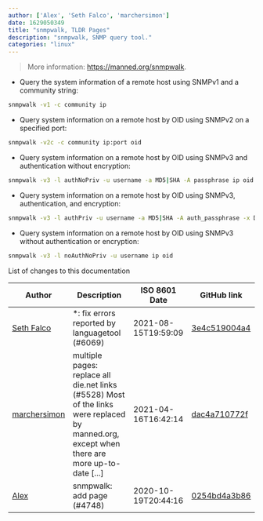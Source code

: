 ```yaml
---
author: ['Alex', 'Seth Falco', 'marchersimon']
date: 1629050349
title: "snmpwalk, TLDR Pages"
description: "snmpwalk, SNMP query tool."
categories: "linux"
---
```

> More information: <https://manned.org/snmpwalk>.

- Query the system information of a remote host using SNMPv1 and a community string:

```bash
snmpwalk -v1 -c community ip
```

- Query system information on a remote host by OID using SNMPv2 on a specified port:

```bash
snmpwalk -v2c -c community ip:port oid
```

- Query system information on a remote host by OID using SNMPv3 and authentication without encryption:

```bash
snmpwalk -v3 -l authNoPriv -u username -a MD5|SHA -A passphrase ip oid
```

- Query system information on a remote host by OID using SNMPv3, authentication, and encryption:

```bash
snmpwalk -v3 -l authPriv -u username -a MD5|SHA -A auth_passphrase -x DES|AES -X enc_passphrase ip oid
```

- Query system information on a remote host by OID using SNMPv3 without authentication or encryption:

```bash
snmpwalk -v3 -l noAuthNoPriv -u username ip oid
```
List of changes to this documentation


Author | Description | ISO 8601 Date | GitHub link
------|-----|-----|-----
[Seth Falco](mailto:seth@falco.fun) | *: fix errors reported by languagetool (#6069) | 2021-08-15T19:59:09 | [3e4c519004a4](https://github.com/tldr-pages/tldr/commit/3e4c519004a471c861cdc609fd7239ee3355671c)
[marchersimon](mailto:50295997+marchersimon@users.noreply.github.com) | multiple pages: replace all die.net links (#5528) Most of the links were replaced by manned.org, except when there are more up-to-date [...] | 2021-04-16T16:42:14 | [dac4a710772f](https://github.com/tldr-pages/tldr/commit/dac4a710772f9adef5b9883172fb30ed2416c0eb)
[Alex](mailto:alexandre.dhondt@gmail.com) | snmpwalk: add page (#4748) | 2020-10-19T20:44:16 | [0254bd4a3b86](https://github.com/tldr-pages/tldr/commit/0254bd4a3b86ac922ce2f51c16cc56a8672cf6e7)

